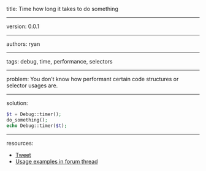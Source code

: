 title: Time how long it takes to do something

----

version: 0.0.1

----

authors: ryan

----

tags: debug, time, performance, selectors

----

problem:
You don’t know how performant certain code structures or selector usages are.

----

solution:

```PHP
$t = Debug::timer(); 
do_something(); 
echo Debug::timer($t);
```

----

resources:
* [Tweet](https://twitter.com/processwire/status/452439920653893633)
* [Usage examples in forum thread](https://processwire.com/talk/topic/6328-optimizing-code-queries/)
